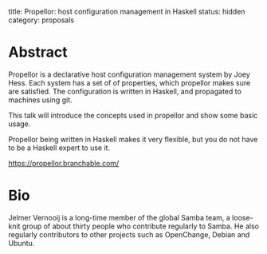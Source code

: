 title: Propellor: host configuration management in Haskell
status: hidden
category: proposals

# Abstract

Propellor is a declarative host configuration management system by Joey Hess.
Each system has a set of of properties, which propellor makes sure are
satisfied.
The configuration is written in Haskell, and propagated to machines using git.

This talk will introduce the concepts used in propellor and show
some basic usage.

Propellor being written in Haskell makes it very flexible,
but you do not have to be a Haskell expert to use it.

https://propellor.branchable.com/

# Bio

Jelmer Vernooij is a long-time member of the global Samba team, a
loose-knit group of about thirty people who contribute regularly to
Samba. He also regularly contributors to other projects such as
OpenChange, Debian and Ubuntu.
